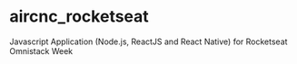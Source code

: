 # aircnc_rocketseat
Javascript Application (Node.js, ReactJS and React Native) for Rocketseat Omnistack Week
